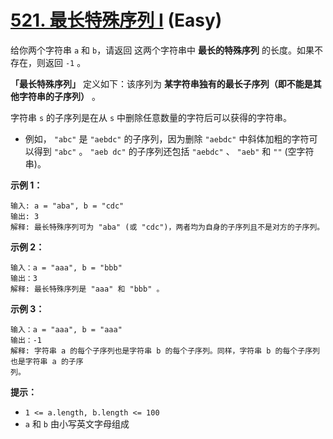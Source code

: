 # [521. 最长特殊序列 Ⅰ][link] (Easy)

[link]: https://leetcode.cn/problems/longest-uncommon-subsequence-i/

给你两个字符串 `a` 和 `b`，请返回 这两个字符串中 **最长的特殊序列** 的长度。如果不存在，则返回 `-1` 
。

**「最长特殊序列」** 定义如下：该序列为 **某字符串独有的最长子序列（即不能是其他字符串的子序列）** 
。

字符串 `s` 的子序列是在从 `s` 中删除任意数量的字符后可以获得的字符串。

- 例如， `"abc"` 是 `"aebdc"` 的子序列，因为删除 `"aebdc"` 中斜体加粗的字符可以得到 `"abc"` 。 `"aeb
dc"` 的子序列还包括 `"aebdc"` 、 `"aeb"` 和 `""` (空字符串)。

**示例 1：**

```
输入: a = "aba", b = "cdc"
输出: 3
解释: 最长特殊序列可为 "aba" (或 "cdc")，两者均为自身的子序列且不是对方的子序列。
```

**示例 2：**

```
输入：a = "aaa", b = "bbb"
输出：3
解释: 最长特殊序列是 "aaa" 和 "bbb" 。
```

**示例 3：**

```
输入：a = "aaa", b = "aaa"
输出：-1
解释: 字符串 a 的每个子序列也是字符串 b 的每个子序列。同样，字符串 b 的每个子序列也是字符串 a 的子序
列。
```

**提示：**

- `1 <= a.length, b.length <= 100`
- `a` 和 `b` 由小写英文字母组成
